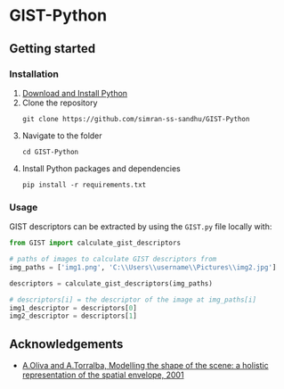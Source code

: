 # GIST-Python

## Getting started

### Installation
1. [Download and Install Python](https://www.python.org/downloads/)
2. Clone the repository
    ```
   git clone https://github.com/simran-ss-sandhu/GIST-Python
   ```
3. Navigate to the folder
    ```
   cd GIST-Python
   ```
4. Install Python packages and dependencies
    ```
   pip install -r requirements.txt
   ```

### Usage
GIST descriptors can be extracted by using the `GIST.py` file locally with:
```python 
from GIST import calculate_gist_descriptors

# paths of images to calculate GIST descriptors from
img_paths = ['img1.png', 'C:\\Users\\username\\Pictures\\img2.jpg']

descriptors = calculate_gist_descriptors(img_paths)

# descriptors[i] = the descriptor of the image at img_paths[i]
img1_descriptor = descriptors[0]
img2_descriptor = descriptors[1]
```

## Acknowledgements
- [A.Oliva and A.Torralba, Modelling the shape of the scene: a holistic representation of the spatial envelope, 2001](http://people.csail.mit.edu/torralba/code/spatialenvelope/)
